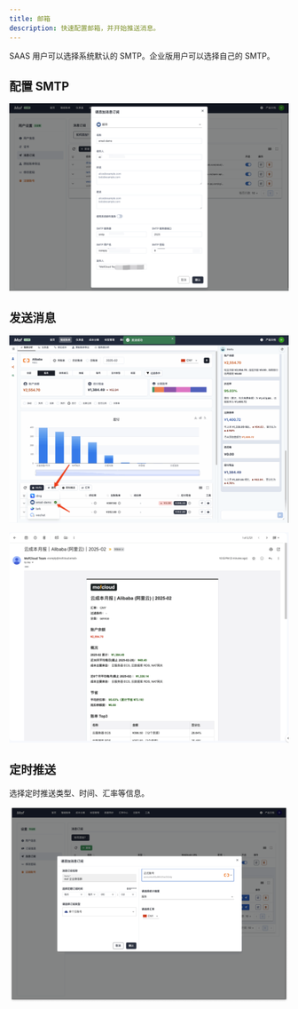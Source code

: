 ```yaml
---
title: 邮箱
description: 快速配置邮箱，并开始推送消息。
---
```


SAAS 用户可以选择系统默认的 SMTP。企业版用户可以选择自己的 SMTP。

## 配置 SMTP

![添加收件人 & SMTP](assets/email-smtp.png)

## 发送消息

![发送消息](assets/email-send.png)

![接收消息](assets/email-report.png)

## 定时推送

选择定时推送类型、时间、汇率等信息。

![定时推送](assets/wechat-cron.png)
